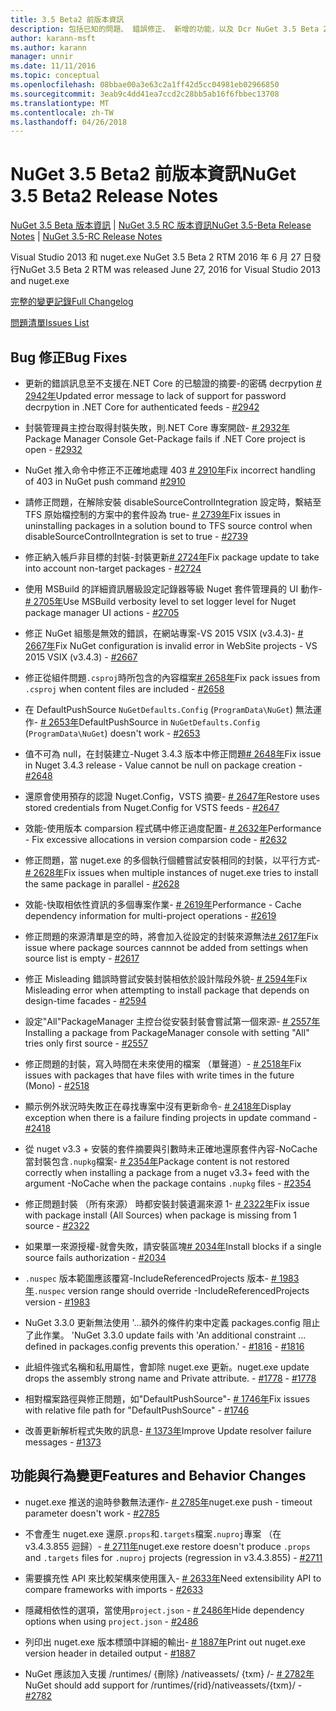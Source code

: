```yaml
---
title: 3.5 Beta2 前版本資訊
description: 包括已知的問題、 錯誤修正、 新增的功能，以及 Dcr NuGet 3.5 Beta 2 版本資訊。
author: karann-msft
ms.author: karann
manager: unnir
ms.date: 11/11/2016
ms.topic: conceptual
ms.openlocfilehash: 08bbae00a3e63c2a1ff42d5cc04981eb02966850
ms.sourcegitcommit: 3eab9c4dd41ea7ccd2c28bb5ab16f6fbbec13708
ms.translationtype: MT
ms.contentlocale: zh-TW
ms.lasthandoff: 04/26/2018
---
```

# <a name="nuget-35-beta2-release-notes"></a><span data-ttu-id="210dc-103">NuGet 3.5 Beta2 前版本資訊</span><span class="sxs-lookup"><span data-stu-id="210dc-103">NuGet 3.5 Beta2 Release Notes</span></span>

<span data-ttu-id="210dc-104">[NuGet 3.5 Beta 版本資訊](../release-notes/nuget-3.5-Beta.md) | [NuGet 3.5 RC 版本資訊](../release-notes/nuget-3.5-RC.md)</span><span class="sxs-lookup"><span data-stu-id="210dc-104">[NuGet 3.5-Beta Release Notes](../release-notes/nuget-3.5-Beta.md) | [NuGet 3.5-RC Release Notes](../release-notes/nuget-3.5-RC.md)</span></span>

<span data-ttu-id="210dc-105">Visual Studio 2013 和 nuget.exe NuGet 3.5 Beta 2 RTM 2016 年 6 月 27 日發行</span><span class="sxs-lookup"><span data-stu-id="210dc-105">NuGet 3.5 Beta 2 RTM was released June 27, 2016 for Visual Studio 2013 and nuget.exe</span></span>

[<span data-ttu-id="210dc-106">完整的變更記錄</span><span class="sxs-lookup"><span data-stu-id="210dc-106">Full Changelog</span></span>](https://github.com/NuGet/NuGet.Client/compare/release-3.5.0-beta...release-3.5.0-beta2)

[<span data-ttu-id="210dc-107">問題清單</span><span class="sxs-lookup"><span data-stu-id="210dc-107">Issues List</span></span>](https://github.com/Nuget/Home/issues?q=is%3Aissue+milestone%3A%223.5+Beta2%22+is%3Aclosed)

## <a name="bug-fixes"></a><span data-ttu-id="210dc-108">Bug 修正</span><span class="sxs-lookup"><span data-stu-id="210dc-108">Bug Fixes</span></span>

* <span data-ttu-id="210dc-109">更新的錯誤訊息至不支援在.NET Core 的已驗證的摘要-的密碼 decrpytion [# 2942年](https://github.com/NuGet/Home/issues/2942)</span><span class="sxs-lookup"><span data-stu-id="210dc-109">Updated error message to lack of support for password decrpytion in .NET Core for authenticated feeds  - [#2942](https://github.com/NuGet/Home/issues/2942)</span></span>

* <span data-ttu-id="210dc-110">封裝管理員主控台取得封裝失敗，則.NET Core 專案開啟- [# 2932年](https://github.com/NuGet/Home/issues/2932)</span><span class="sxs-lookup"><span data-stu-id="210dc-110">Package Manager Console Get-Package fails if .NET Core project is open - [#2932](https://github.com/NuGet/Home/issues/2932)</span></span>

* <span data-ttu-id="210dc-111">NuGet 推入命令中修正不正確地處理 403 [# 2910年](https://github.com/NuGet/Home/issues/2910)</span><span class="sxs-lookup"><span data-stu-id="210dc-111">Fix incorrect handling of 403 in NuGet push command [#2910](https://github.com/NuGet/Home/issues/2910)</span></span>

* <span data-ttu-id="210dc-112">請修正問題，在解除安裝 disableSourceControlIntegration 設定時，繫結至 TFS 原始檔控制的方案中的套件設為 true- [# 2739年](https://github.com/NuGet/Home/issues/2739)</span><span class="sxs-lookup"><span data-stu-id="210dc-112">Fix issues in uninstalling packages in a solution bound to TFS source control when disableSourceControlIntegration is set to true - [#2739](https://github.com/NuGet/Home/issues/2739)</span></span>

* <span data-ttu-id="210dc-113">修正納入帳戶非目標的封裝-封裝更新[# 2724年](https://github.com/NuGet/Home/issues/2724)</span><span class="sxs-lookup"><span data-stu-id="210dc-113">Fix package update to take into account non-target packages - [#2724](https://github.com/NuGet/Home/issues/2724)</span></span>

* <span data-ttu-id="210dc-114">使用 MSBuild 的詳細資訊層級設定記錄器等級 Nuget 套件管理員的 UI 動作- [# 2705年](https://github.com/NuGet/Home/issues/2705)</span><span class="sxs-lookup"><span data-stu-id="210dc-114">Use MSBuild verbosity level to set logger level for Nuget package manager UI actions - [#2705](https://github.com/NuGet/Home/issues/2705)</span></span>

* <span data-ttu-id="210dc-115">修正 NuGet 組態是無效的錯誤，在網站專案-VS 2015 VSIX (v3.4.3)- [# 2667年](https://github.com/NuGet/Home/issues/2667)</span><span class="sxs-lookup"><span data-stu-id="210dc-115">Fix NuGet configuration is invalid error in WebSite projects - VS 2015 VSIX (v3.4.3) - [#2667](https://github.com/NuGet/Home/issues/2667)</span></span>

* <span data-ttu-id="210dc-116">修正從組件問題`.csproj`時所包含的內容檔案[# 2658年](https://github.com/NuGet/Home/issues/2658)</span><span class="sxs-lookup"><span data-stu-id="210dc-116">Fix pack issues from `.csproj` when content files are included - [#2658](https://github.com/NuGet/Home/issues/2658)</span></span>

* <span data-ttu-id="210dc-117">在 DefaultPushSource `NuGetDefaults.Config` (`ProgramData\NuGet`) 無法運作- [# 2653年](https://github.com/NuGet/Home/issues/2653)</span><span class="sxs-lookup"><span data-stu-id="210dc-117">DefaultPushSource in `NuGetDefaults.Config` (`ProgramData\NuGet`) doesn't work - [#2653](https://github.com/NuGet/Home/issues/2653)</span></span>

* <span data-ttu-id="210dc-118">值不可為 null，在封裝建立-Nuget 3.4.3 版本中修正問題[# 2648年](https://github.com/NuGet/Home/issues/2648)</span><span class="sxs-lookup"><span data-stu-id="210dc-118">Fix issue in Nuget 3.4.3 release - Value cannot be null on package creation - [#2648](https://github.com/NuGet/Home/issues/2648)</span></span>

* <span data-ttu-id="210dc-119">還原會使用預存的認證 Nuget.Config，VSTS 摘要- [# 2647年](https://github.com/NuGet/Home/issues/2647)</span><span class="sxs-lookup"><span data-stu-id="210dc-119">Restore uses stored credentials from Nuget.Config for VSTS feeds - [#2647](https://github.com/NuGet/Home/issues/2647)</span></span>

* <span data-ttu-id="210dc-120">效能-使用版本 comparsion 程式碼中修正過度配置- [# 2632年](https://github.com/NuGet/Home/issues/2632)</span><span class="sxs-lookup"><span data-stu-id="210dc-120">Performance - Fix excessive allocations in version comparsion code - [#2632](https://github.com/NuGet/Home/issues/2632)</span></span>

* <span data-ttu-id="210dc-121">修正問題，當 nuget.exe 的多個執行個體嘗試安裝相同的封裝，以平行方式- [# 2628年](https://github.com/NuGet/Home/issues/2628)</span><span class="sxs-lookup"><span data-stu-id="210dc-121">Fix issues when multiple instances of nuget.exe tries to install the same package in parallel - [#2628](https://github.com/NuGet/Home/issues/2628)</span></span>

* <span data-ttu-id="210dc-122">效能-快取相依性資訊的多個專案作業- [# 2619年](https://github.com/NuGet/Home/issues/2619)</span><span class="sxs-lookup"><span data-stu-id="210dc-122">Performance - Cache dependency information for multi-project operations - [#2619](https://github.com/NuGet/Home/issues/2619)</span></span>

* <span data-ttu-id="210dc-123">修正問題的來源清單是空的時，將會加入從設定的封裝來源無法[# 2617年](https://github.com/NuGet/Home/issues/2617)</span><span class="sxs-lookup"><span data-stu-id="210dc-123">Fix issue where package sources cannnot be added from settings when source list is empty - [#2617](https://github.com/NuGet/Home/issues/2617)</span></span>

* <span data-ttu-id="210dc-124">修正 Misleading 錯誤時嘗試安裝封裝相依於設計階段外貌- [# 2594年](https://github.com/NuGet/Home/issues/2594)</span><span class="sxs-lookup"><span data-stu-id="210dc-124">Fix Misleading error when attempting to install package that depends on design-time facades - [#2594](https://github.com/NuGet/Home/issues/2594)</span></span>

* <span data-ttu-id="210dc-125">設定"All"PackageManager 主控台從安裝封裝會嘗試第一個來源- [# 2557年](https://github.com/NuGet/Home/issues/2557)</span><span class="sxs-lookup"><span data-stu-id="210dc-125">Installing a package from PackageManager console with setting "All" tries only first source - [#2557](https://github.com/NuGet/Home/issues/2557)</span></span>

* <span data-ttu-id="210dc-126">修正問題的封裝，寫入時間在未來使用的檔案 （單聲道）- [# 2518年](https://github.com/NuGet/Home/issues/2518)</span><span class="sxs-lookup"><span data-stu-id="210dc-126">Fix issues with packages that have files with write times in the future (Mono) - [#2518](https://github.com/NuGet/Home/issues/2518)</span></span>

* <span data-ttu-id="210dc-127">顯示例外狀況時失敗正在尋找專案中沒有更新命令- [# 2418年](https://github.com/NuGet/Home/issues/2418)</span><span class="sxs-lookup"><span data-stu-id="210dc-127">Display exception when there is a failure finding projects in update command - [#2418](https://github.com/NuGet/Home/issues/2418)</span></span>

* <span data-ttu-id="210dc-128">從 nuget v3.3 + 安裝的套件摘要與引數時未正確地還原套件內容-NoCache 當封裝包含`.nupkg`檔案- [# 2354年](https://github.com/NuGet/Home/issues/2354)</span><span class="sxs-lookup"><span data-stu-id="210dc-128">Package content is not restored correctly when installing a package from a nuget v3.3+ feed with the argument -NoCache when the package contains `.nupkg` files - [#2354](https://github.com/NuGet/Home/issues/2354)</span></span>

* <span data-ttu-id="210dc-129">修正問題封裝 （所有來源） 時都安裝封裝遺漏來源 1- [# 2322年](https://github.com/NuGet/Home/issues/2322)</span><span class="sxs-lookup"><span data-stu-id="210dc-129">Fix issue with package install (All Sources) when package is missing from 1 source - [#2322](https://github.com/NuGet/Home/issues/2322)</span></span>

* <span data-ttu-id="210dc-130">如果單一來源授權-就會失敗，請安裝區塊[# 2034年](https://github.com/NuGet/Home/issues/2034)</span><span class="sxs-lookup"><span data-stu-id="210dc-130">Install blocks if a single source fails authorization - [#2034](https://github.com/NuGet/Home/issues/2034)</span></span>

* <span data-ttu-id="210dc-131">`.nuspec` 版本範圍應該覆寫-IncludeReferencedProjects 版本- [# 1983年](https://github.com/NuGet/Home/issues/1983)</span><span class="sxs-lookup"><span data-stu-id="210dc-131">`.nuspec` version range should override -IncludeReferencedProjects version - [#1983](https://github.com/NuGet/Home/issues/1983)</span></span>

* <span data-ttu-id="210dc-132">NuGet 3.3.0 更新無法使用 '...額外的條件約束中定義 packages.config 阻止了此作業。 '</span><span class="sxs-lookup"><span data-stu-id="210dc-132">NuGet 3.3.0 update fails with 'An additional constraint ... defined in packages.config prevents this operation.'</span></span><span data-ttu-id="210dc-133"> - [#1816](https://github.com/NuGet/Home/issues/1816)</span><span class="sxs-lookup"><span data-stu-id="210dc-133"> - [#1816](https://github.com/NuGet/Home/issues/1816)</span></span>

* <span data-ttu-id="210dc-134">此組件強式名稱和私用屬性，會卸除 nuget.exe 更新。</span><span class="sxs-lookup"><span data-stu-id="210dc-134">nuget.exe update drops the assembly strong name and Private attribute.</span></span><span data-ttu-id="210dc-135"> - [#1778](https://github.com/NuGet/Home/issues/1778)</span><span class="sxs-lookup"><span data-stu-id="210dc-135"> - [#1778](https://github.com/NuGet/Home/issues/1778)</span></span>

* <span data-ttu-id="210dc-136">相對檔案路徑與修正問題，如"DefaultPushSource"- [# 1746年](https://github.com/NuGet/Home/issues/1746)</span><span class="sxs-lookup"><span data-stu-id="210dc-136">Fix issues with relative file path for "DefaultPushSource" - [#1746](https://github.com/NuGet/Home/issues/1746)</span></span>

* <span data-ttu-id="210dc-137">改善更新解析程式失敗的訊息- [# 1373年](https://github.com/NuGet/Home/issues/1373)</span><span class="sxs-lookup"><span data-stu-id="210dc-137">Improve Update resolver failure messages - [#1373](https://github.com/NuGet/Home/issues/1373)</span></span>

## <a name="features-and-behavior-changes"></a><span data-ttu-id="210dc-138">功能與行為變更</span><span class="sxs-lookup"><span data-stu-id="210dc-138">Features and Behavior Changes</span></span>

* <span data-ttu-id="210dc-139">nuget.exe 推送的逾時參數無法運作- [# 2785年](https://github.com/NuGet/Home/issues/2785)</span><span class="sxs-lookup"><span data-stu-id="210dc-139">nuget.exe push - timeout parameter doesn't work  - [#2785](https://github.com/NuGet/Home/issues/2785)</span></span>

* <span data-ttu-id="210dc-140">不會產生 nuget.exe 還原`.props`和`.targets`檔案`.nuproj`專案 （在 v3.4.3.855 迴歸）- [# 2711年](https://github.com/NuGet/Home/issues/2711)</span><span class="sxs-lookup"><span data-stu-id="210dc-140">nuget.exe restore doesn't produce `.props` and `.targets` files for `.nuproj` projects (regression in v3.4.3.855) - [#2711](https://github.com/NuGet/Home/issues/2711)</span></span>

* <span data-ttu-id="210dc-141">需要擴充性 API 來比較架構來使用匯入- [# 2633年](https://github.com/NuGet/Home/issues/2633)</span><span class="sxs-lookup"><span data-stu-id="210dc-141">Need extensibility API to compare frameworks with imports - [#2633](https://github.com/NuGet/Home/issues/2633)</span></span>

* <span data-ttu-id="210dc-142">隱藏相依性的選項，當使用`project.json`  -  [# 2486年](https://github.com/NuGet/Home/issues/2486)</span><span class="sxs-lookup"><span data-stu-id="210dc-142">Hide dependency options when using `project.json` - [#2486](https://github.com/NuGet/Home/issues/2486)</span></span>

* <span data-ttu-id="210dc-143">列印出 nuget.exe 版本標頭中詳細的輸出- [# 1887年](https://github.com/NuGet/Home/issues/1887)</span><span class="sxs-lookup"><span data-stu-id="210dc-143">Print out nuget.exe version header in detailed output - [#1887](https://github.com/NuGet/Home/issues/1887)</span></span>

* <span data-ttu-id="210dc-144">NuGet 應該加入支援 /runtimes/ {刪除} /nativeassets/ {txm} /- [# 2782年](https://github.com/NuGet/Home/issues/2782)</span><span class="sxs-lookup"><span data-stu-id="210dc-144">NuGet should add support for /runtimes/{rid}/nativeassets/{txm}/ - [#2782](https://github.com/NuGet/Home/issues/2782)</span></span>